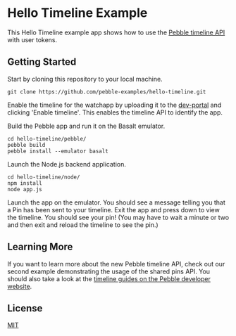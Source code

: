 # Hello Timeline Example

This Hello Timeline example app shows how to use the 
[Pebble timeline API][timeline-guides] with user tokens.

## Getting Started

Start by cloning this repository to your local machine.

```
git clone https://github.com/pebble-examples/hello-timeline.git
```

Enable the timeline for the watchapp by uploading it to the 
[dev-portal](https://dev-portal.getpebble.com/) and clicking 'Enable timeline'. 
This enables the timeline API to identify the app.

Build the Pebble app and run it on the Basalt emulator.

```
cd hello-timeline/pebble/
pebble build
pebble install --emulator basalt
```

Launch the Node.js backend application.

```
cd hello-timeline/node/ 
npm install
node app.js
```

Launch the app on the emulator. You should see a message telling you that a Pin
has been sent to your timeline. Exit the app and press down to view the
timeline. You should see your pin! (You may have to wait a minute or two and
then exit and reload the timeline to see the pin.)

## Learning More

If you want to learn more about the new Pebble timeline API, check out our
second example demonstrating the usage of the shared pins API. You should also
take a look at the 
[timeline guides on the Pebble developer website][timeline-guides].

## License

[MIT](./LICENSE)

[timeline-guides]: https://developer.getpebble.com/guides/timeline/
